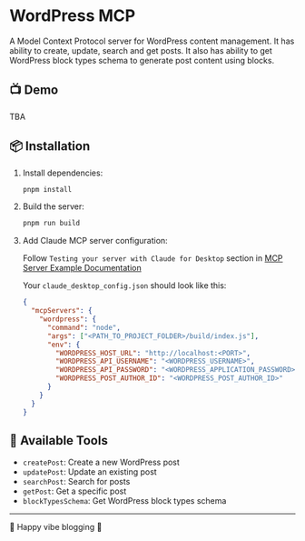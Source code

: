 # WordPress MCP

A Model Context Protocol server for WordPress content management. It has ability to create, update, search and get posts. It also has ability to get WordPress block types schema to generate post content using blocks.

## 📺 Demo

TBA

## 📦 Installation

1. Install dependencies:
   ```bash
   pnpm install
   ```

2. Build the server:
   ```bash
   pnpm run build
   ```

3. Add Claude MCP server configuration:

   Follow `Testing your server with Claude for Desktop` section in [MCP Server Example Documentation](https://modelcontextprotocol.io/quickstart/server)

   Your `claude_desktop_config.json` should look like this:
   ```json
   {
     "mcpServers": {
       "wordpress": {
         "command": "node",
         "args": ["<PATH_TO_PROJECT_FOLDER>/build/index.js"],
         "env": {
           "WORDPRESS_HOST_URL": "http://localhost:<PORT>",
           "WORDPRESS_API_USERNAME": "<WORDPRESS_USERNAME>",
           "WORDPRESS_API_PASSWORD": "<WORDPRESS_APPLICATION_PASSWORD>",
           "WORDPRESS_POST_AUTHOR_ID": "<WORDPRESS_POST_AUTHOR_ID>"
         }
       }
     }
   }
   ```

## 📝 Available Tools

- `createPost`: Create a new WordPress post
- `updatePost`: Update an existing post
- `searchPost`: Search for posts
- `getPost`: Get a specific post
- `blockTypesSchema`: Get WordPress block types schema

---

🎉 Happy vibe blogging 🎉

